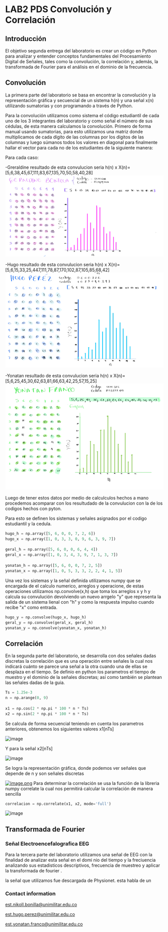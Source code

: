 # LAB2 PDS Convolución y Correlación 

## Introducción  
El objetivo segunda entrega del laboratorio es crear un código en Python para analizar y entender conceptos fundamentales del Procesamiento Digital de Señales, tales como la convolución, la correlación y, además, la transformada de Fourier para el análisis en el dominio de la frecuencia.

## Convolución 
La primera parte del laboratorio se basa en encontrar la convolución y la representación gráfica y secuencial de un sistema h(n) y una señal x(n) utilizando sumatorias y con programando a través de Python.

Para la convolución utilizamos como sistema el código estudiantil de cada uno de los 3 integrantes del laboratorio y  como señal el número de sus cédulas, de esta manera calculamos la convolución. Primero de forma manual usando sumatorias, para esto utilizamos una matriz donde multiplicamos de cada dígito de las columnas por los dígitos de las columnas y luego súmanos todos los valores en diagonal para finalmente hallar el vector para cada no de los estudiantes de la siguiente manera:

Para cada caso:

-Greraldine resultado de esta convulucion seria h(n) x X(n)=[5,6,38,45,67,111,83,67,135,70,50,58,40,28]
![geral](Convulucion.geral.png)


-Hugo resultado de esta convulucion seria h(n) x X(n)=[5,6,15,33,25,447,111,78,87,170,102,87,105,85,68,42]
![hugo](Convulucion.Hugo.png)


-Yonatan resultado de esta convulucion seria h(n) x X(n)=[5,6,25,45,30,62,63,81,66,63,42,25,57,15,25]
![yonatan](Convolucion.ivan.png)

Luego de tener estos datos por medio de calculculos hechos a mano procedemos acomparar con los resultudado de la convulucion  con la de los codigos hechos con pyton. 

Para esto se definen los sistemas y señales asignados por el codigo estudiantil y la cedula.

```python
hugo_h = np.array([5, 6, 0, 0, 7, 2, 6])
hugo_x = np.array([1, 0, 3, 3, 0, 9, 6, 3, 9, 7])

geral_h = np.array([5, 6, 0, 0, 6, 4, 4])
geral_x = np.array([1, 0, 3, 4, 3, 9, 7, 1, 3, 7])

yonatan_h = np.array([5, 6, 0, 0, 7, 2, 5])
yonatan_x = np.array([1, 0, 5, 3, 3, 2, 2, 4, 1, 5])
```

Una vez los sistemas y la señal definida utilizamos numpy que se encargada de el calculo numerico, arreglos y operacione, de estas operaciones utilizamos np.convolve(x,h) que toma los arreglos x y h y calcula su convulución devolviendo un nuevo arrgelo "y" que representa la salida de un sistema lienal con "h" y como la respuesta impulso cuando recibe "x" como entrada.

```python
hugo_y = np.convolve(hugo_x, hugo_h)
geral_y = np.convolve(geral_x, geral_h)
yonatan_y = np.convolve(yonatan_x, yonatan_h) 
```


## Correlación 
 En la segunda parte del laboratorio, se desarrolla con dos señales dadas  discretas la correlación que es una operación entre señales la cual nos indicará cuánto se parece una señal a la otra cuando una de ellas se desplaza en el tiempo. 
Se definio en python los parametros el tiempo de muestro y el dominio de la señales discretas; así como también se plantean las señales dadas de la guia.
 ```python
Ts = 1.25e-3  
n = np.arange(0, 9)  

x1 = np.cos(2 * np.pi * 100 * n * Ts)
x2 = np.sin(2 * np.pi * 100 * n * Ts)
```
Se calcula de forma secuencial teniendo en cuenta los parametros anteriores, obtenemos los siguientes valores x1[nTs]

![image](https://github.com/user-attachments/assets/0533666d-699d-4f96-95be-d6a0e7a7a08c)

Y para la señal x2[nTs] 

![image](https://github.com/user-attachments/assets/089943fd-4c79-4915-b2c0-0f133172c348)

Se logra la representación gráfica, donde podemos ver señales que depende de n y son señales discretas 

[![image.png](https://i.postimg.cc/4ND1FrvX/image.png)](https://postimg.cc/JGQJsYdF)
Para determinar la correlación se usa la función de la libreria numpy correlate la cual nos permitirá calcular la correlación de manera sencilla
```python
correlacion = np.correlate(x1, x2, mode='full')
```





![image](https://github.com/user-attachments/assets/3ad2366e-e8bc-40d3-a6dc-4fc2b5312e5a)





## Transformada de Fourier 
###  Señal Electroencefalografica EEG
Para la tercera parte del laboratorio utilizamos una señal de EEG con la finalidad de analizar esta señal en el domi nio del tiempo y la freciuencia analizando sus estadisticos descriptivos, frecuencia de muestreo y aplicar la transformada de fourier . 

la señal que utilizamos fue descargada de Physionet. esta habla de un 
### Contact information
est.nikoll.bonilla@unimilitar.edu.co

est.hugo.perez@unimilitar.edu.co

est.yonatan.franco@unimilitar.edu.co
